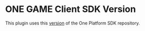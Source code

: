# ONE GAME Client SDK Version

This plugin uses this [version](https://git.i3d.net/one/ardentblue/one-game-sdk/-/commit/84aa8f3995db5a0e6d1517a53d879efe4536a960) of the One Platform SDK repository.
